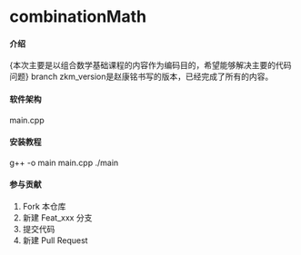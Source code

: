 # combinationMath

#### 介绍
{本次主要是以组合数学基础课程的内容作为编码目的，希望能够解决主要的代码问题}
branch zkm_version是赵康铭书写的版本，已经完成了所有的内容。
#### 软件架构
main.cpp


#### 安装教程

g++ -o main main.cpp 
./main


#### 参与贡献

1.  Fork 本仓库
2.  新建 Feat_xxx 分支
3.  提交代码
4.  新建 Pull Request
